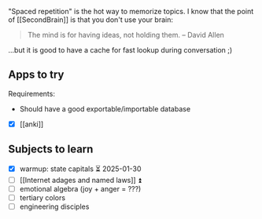 "Spaced repetition" is the hot way to memorize topics.
I know that the point of [[SecondBrain]] is that you don't use your brain:
>The mind is for having ideas, not holding them. – David Allen

...but it is good to have a cache for fast lookup during conversation ;)
## Apps to try
Requirements:
- Should have a good exportable/importable database

- [x] [[anki]]
## Subjects to learn
- [x] warmup: state capitals ⏳ 2025-01-30
- [ ] [[Internet adages and named laws]] ⏫ 
- [ ] emotional algebra (joy + anger = ???)
- [ ] tertiary colors
- [ ] engineering disciples
